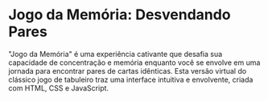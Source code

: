 # Jogo da Memória: Desvendando Pares

"Jogo da Memória" é uma experiência cativante que desafia sua capacidade de concentração e memória enquanto você se envolve em uma jornada para encontrar pares de cartas idênticas. Esta versão virtual do clássico jogo de tabuleiro traz uma interface intuitiva e envolvente, criada com HTML, CSS e JavaScript.
